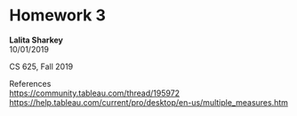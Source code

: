 Homework 3
================
**Lalita Sharkey**  
10/01/2019

CS 625, Fall 2019


References  
https://community.tableau.com/thread/195972
https://help.tableau.com/current/pro/desktop/en-us/multiple_measures.htm

